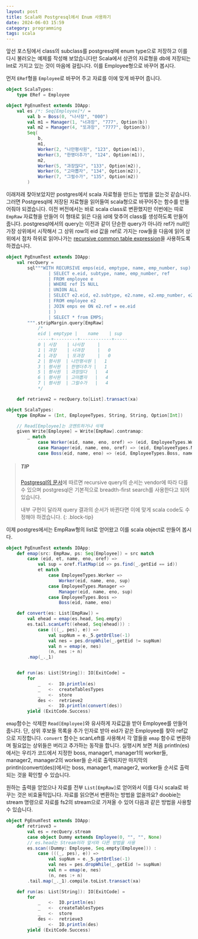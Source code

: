 ```yaml
---
layout: post
title: Scala와 Postgresql에서 Enum 사용하기
date: 2024-06-03 15:59
category: programming
tags: scala
---
```


앞선 포스팅에서 class의 subclass를 postgresql에 enum type으로 저장하고 이를 다시 불러오는 예제를 작성해 보았습니다만 Scala에서 상관의 자료형을 db에 저장되는 Int로 가지고 있는 것이 마음에 걸립니다. 이를 Employee형으로 바꾸어 봅시다.

먼저 `ERef`형을 `Employee`로 바꾸어 주고 자료를 이에 맞게 바꾸어 줍니다.
```scala
object ScalaTypes:
    type ERef = Employee

object PgEnumTest extends IOApp:
    val es /*: Seq[Employee]*/ = 
        val b = Boss(0, "나사장", "000")
        val m1 = Manager(1, "너과장", "777", Option(b))
        val m2 = Manager(4, "또과장", "7777", Option(b))
        Seq(
            b,
            m1,
            Worker(2, "나만평사원", "123", Option(m1)),
            Worker(3, "한명더추가", "124", Option(m1)),
            m2,
            Worker(5, "과장많다", "133", Option(m2)),
            Worker(6, "고마뽑자", "134", Option(m2)),
            Worker(7, "그럴수가", "135", Option(m2))
        )
```

이래저래 찾아보았지만 postgres에서 scala 자료형을 만드는 방법을 없는것 같습니다. 그러면 Postgresql에 저장된 자료형을 읽어들여 scala형으로 바꾸어주는 함수를 만들어줘야 되겠습니다. 이전 버전에서는 바로 scala class로 변환했지만 이번에는 따로 `EmpRaw` 자료형을 만들어 이 형태로 읽은 다음 id에 맞추어 class를 생성하도록 만들어 줍니다. postgresql에서의 query는 이전과 같이 단순한 query가 아니라 ref가 null인 가장 상위에서 시작해서 그 상위 row의 eid 값을 ref로 가지는 row들을 다음에 읽어 상위에서 점차 하위로 읽어나가는 [recursive common table expression](https://www.postgresql.org/docs/16/queries-with.html)을 사용하도록 하겠습니다. 

```scala
object PgEnumTest extends IOApp:
    val recQuery = 
        sql"""WITH RECURSIVE emps(eid, emptype, name, emp_number, sup) AS (
                | SELECT e.eid, subtype, name, emp_number, ref
                | FROM employee e
                | WHERE ref IS NULL 
                | UNION ALL 
                | SELECT e2.eid, e2.subtype, e2.name, e2.emp_number, e2.ref
                | FROM employee e2
                | JOIN emps ee ON e2.ref = ee.eid
                | )
                | SELECT * from EMPS;
        """.stripMargin.query[EmpRaw]
            /*
            eid | emptype |    name    | sup
            -----+---------+------------+-----
            0 | 사장    | 나사장     |
            1 | 과장    | 너과장     |   0
            4 | 과장    | 또과장     |   0
            2 | 평사원  | 나만평사원 |   1
            3 | 평사원  | 한명더추가 |   1
            5 | 평사원  | 과장많다   |   4
            6 | 평사원  | 고마뽑자   |   4
            7 | 평사원  | 그럴수가   |   4
            */

    def retrieve2 = recQuery.to[List].transact(xa)

object ScalaTypes:
    type EmpRaw = (Int, EmployeeTypes, String, String, Option[Int])

    // Read[Employee]는 코멘트하거나 삭제
    given Write[Employee] = Write[EmpRaw].contramap: 
        _ match
            case Worker(eid, name, eno, oref) => (eid, EmployeeTypes.Worker, name, eno, oref.map(_.getEid))
            case Manager(eid, name, eno, oref) => (eid, EmployeeTypes.Manager, name, eno, oref.map(_.getEid))
            case Boss(eid, name, eno) => (eid, EmployeeTypes.Boss, name, eno, None)
```

> ##### TIP
> 
> [Postgresql의 문서](https://www.postgresql.org/docs/16/queries-with.html)에 따르면 recursive query의 순서는 vendor에 따라 다를 수 있으며 postgresql은 기본적으로 breadth-first search를 사용한다고 되어 있습니다. 
> 
> 내부 구현이 달라져 query 결과의 순서가 바뀐다면 이에 맞게 scala code도 수정해야 하겠습니다.
{: .block-tip}

이제 postgres에서는 EmpRaw형의 list로 얻어왔고 이를 scala object로 만들어 봅시다. 
```scala
object PgEnumTest extends IOApp:
    def emap(src: EmpRaw, ps: Seq[Employee]) = src match
        case (eid, et, name, eno, oref) => 
            val sup = oref.flatMap(id => ps.find(_.getEid == id))
            et match
                case EmployeeTypes.Worker =>
                    Worker(eid, name, eno, sup)
                case EmployeeTypes.Manager =>
                    Manager(eid, name, eno, sup)
                case EmployeeTypes.Boss =>
                    Boss(eid, name, eno)

    def convert(es: List[EmpRaw]) =
        val ehead = emap(es.head, Seq.empty)
        es.tail.scanLeft((ehead, Seq(ehead))) :
            case (((_, pes), e)) => 
                val supNum = e._5.getOrElse(-1)
                val nes = pes.dropWhile(_.getEid != supNum)
                val n = emap(e, nes)
                (n, nes :+ n)
        .map(_._1)


    def run(as: List[String]): IO[ExitCode] = 
        for 
            _   <-  IO.println(es)
            _   <-  createTablesTypes 
            _   <-  store
            des <-  retrieve2
            _   <-  IO.println(convert(des))
        yield (ExitCode.Success)
```
`emap`함수는 삭제한 `Read[Employee]`와 유사하게 자료값을 받아 Employee를 만들어 줍니다. 단, 상위 후보들 목록을 추가 인자로 받아 eid가 같은 Employee를 찾아 ref값으로 지정합니다. `convert` 함수는 scanLeft를 사용해서 각 열들을 `emap` 함수로 변환하며 필요없는 상위들은 버리고 추가하는 동작을 합니다. 실행시켜 보면 처음 println(es)에서는 우리가 코드에서 지정한 boss, manager1, manager1의 worker들, manager2, manager2의 worker들 순서로 출력되지만 마지막의 println(convert(des))에서는 boss, manager1, manager2, worker들 순서로 출력되는 것을 확인할 수 있습니다.

원하는 출력을 얻었으나 자료를 전부 `List[EmpRaw]`로 얻어와서 이를 다시 scala로 바꾸는 것은 비효율적입니다. 자료를 읽으면서 변환하는 방법을 없을까요? doobie는 stream 명령으로 자료를 fs2의 stream으로 가져올 수 있어 다음과 같은 방법을 사용할 수 있습니다. 
```scala
object PgEnumTest extends IOApp:
    def retrieve3 = 
        val es = recQuery.stream
        case object Dummy extends Employee(0, "", "", None)
        // es.head는 Stream이라 앞서와 다른 방법을 사용
        es.scan((Dummy: Employee, Seq.empty[Employee])) :
            case (((_, pes), e)) =>
                val supNum = e._5.getOrElse(-1)
                val nes = pes.dropWhile(_.getEid != supNum)
                val n = emap(e, nes)
                (n, nes :+ n)
        .tail.map(_._1).compile.toList.transact(xa)

    def run(as: List[String]): IO[ExitCode] = 
        for 
            _   <-  IO.println(es)
            _   <-  createTablesTypes 
            _   <-  store
            des <-  retrieve3
            _   <-  IO.println(des)
        yield (ExitCode.Success)
```